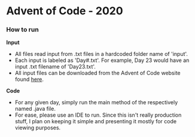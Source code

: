 # Advent of Code - 2020

### How to run

**Input**

- All files read input from .txt files in a hardcoded folder name of 'input'.
- Each input is labeled as 'Day#.txt'. For example, Day 23 would have an input .txt filename of 'Day23.txt'.
- All input files can be downloaded from the Advent of Code website found [here](https://adventofcode.com/2020). 

**Code**
- For any given day, simply run the main method of the respectively named .java file.
- For ease, please use an IDE to run. Since this isn't really production stuff, I plan on keeping it simple and
presenting it mostly for code viewing purposes.
